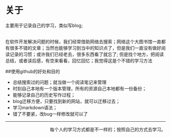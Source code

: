 # 关于

主要用于记录自己的学习，类似写blog; <br/><br/>
<p>
在软件开发解决问题的时候，我们经常借助网络去搜索；网络这个大图书馆一直都有很多不错的文章；当然也能够学习到当中的知识点了，但是我们一直没有做好阅读记录的习惯；或许我们已经老去，很多东西看了就忘了; 但是找个地方，把阅读总结，或者读后感，有空来看看，回忆回忆；我觉得这是个不错的学习方法
<p/>

##使用github的好处和目的
* 总结搜索过的问题；就当做一个阅读笔记来管理
* 时刻自己本地有一个版本管理，所有的资源自己本地都有一份备份；
* 能够记录自己的历史写作过程；
* blog迁移方便，只要找到新的网站，就可以迁移过去；
* 学习markdown语法；
* 错了不要紧，改bug一样修改就可以了


-----

<p align="right">
每个人的学习方式都是不一样的；按照自己的方式去学习。
</p>
        
   